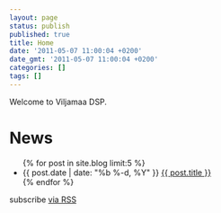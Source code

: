 ```yaml
---
layout: page
status: publish
published: true
title: Home
date: '2011-05-07 11:00:04 +0200'
date_gmt: '2011-05-07 11:00:04 +0200'
categories: []
tags: []
---
```


Welcome to Viljamaa DSP.

<!-- <a href="https://github.com/opengl-tutorials/ogl" target="_blank" style="text-decoration:none;" ><svg enable-background="new 0 0 32 32" height="50px" id="Layer_1" version="1.0" viewBox="0 0 32 32" width="50px" xml:space="preserve" xmlns="http://www.w3.org/2000/svg" xmlns:xlink="http://www.w3.org/1999/xlink"><path clip-rule="evenodd" d="M16.003,0C7.17,0,0.008,7.162,0.008,15.997  c0,7.067,4.582,13.063,10.94,15.179c0.8,0.146,1.052-0.328,1.052-0.752c0-0.38,0.008-1.442,0-2.777  c-4.449,0.967-5.371-2.107-5.371-2.107c-0.727-1.848-1.775-2.34-1.775-2.34c-1.452-0.992,0.109-0.973,0.109-0.973  c1.605,0.113,2.451,1.649,2.451,1.649c1.427,2.443,3.743,1.737,4.654,1.329c0.146-1.034,0.56-1.739,1.017-2.139  c-3.552-0.404-7.286-1.776-7.286-7.906c0-1.747,0.623-3.174,1.646-4.292C7.28,10.464,6.73,8.837,7.602,6.634  c0,0,1.343-0.43,4.398,1.641c1.276-0.355,2.645-0.532,4.005-0.538c1.359,0.006,2.727,0.183,4.005,0.538  c3.055-2.07,4.396-1.641,4.396-1.641c0.872,2.203,0.323,3.83,0.159,4.234c1.023,1.118,1.644,2.545,1.644,4.292  c0,6.146-3.74,7.498-7.304,7.893C19.479,23.548,20,24.508,20,26c0,2,0,3.902,0,4.428c0,0.428,0.258,0.901,1.07,0.746  C27.422,29.055,32,23.062,32,15.997C32,7.162,24.838,0,16.003,0z" fill="#181616" fill-rule="evenodd"/><g/><g/><g/><g/><g/><g/></svg></a>
<a href="https://twitter.com/GraphicsTut" target="_blank" style="text-decoration:none;"><svg enable-background="new 0 0 48 48" height="50px" width="50px" id="Layer_1" version="1.1" viewBox="0 0 48 48" xml:space="preserve" xmlns="http://www.w3.org/2000/svg" xmlns:xlink="http://www.w3.org/1999/xlink"><circle cx="24" cy="24" fill="#55ACEE" r="24"/><g><g><path d="M36.8,15.4c-0.9,0.5-2,0.8-3,0.9c1.1-0.7,1.9-1.8,2.3-3.1c-1,0.6-2.1,1.1-3.4,1.4c-1-1.1-2.3-1.8-3.8-1.8    c-2.9,0-5.3,2.5-5.3,5.7c0,0.4,0,0.9,0.1,1.3c-4.4-0.2-8.3-2.5-10.9-5.9c-0.5,0.8-0.7,1.8-0.7,2.9c0,2,0.9,3.7,2.3,4.7    c-0.9,0-1.7-0.3-2.4-0.7c0,0,0,0.1,0,0.1c0,2.7,1.8,5,4.2,5.6c-0.4,0.1-0.9,0.2-1.4,0.2c-0.3,0-0.7,0-1-0.1    c0.7,2.3,2.6,3.9,4.9,3.9c-1.8,1.5-4.1,2.4-6.5,2.4c-0.4,0-0.8,0-1.3-0.1c2.3,1.6,5.1,2.6,8.1,2.6c9.7,0,15-8.6,15-16.1    c0-0.2,0-0.5,0-0.7C35.2,17.6,36.1,16.6,36.8,15.4z" fill="#FFFFFF"/></g></g></svg></a>
<a href="https://plus.google.com/107410003823545892786" target="_blank" style="text-decoration:none;"><svg enable-background="new 0 0 128 128" height="50px" id="Layer_1" version="1.1" viewBox="0 0 128 128" width="50px" xml:space="preserve" xmlns="http://www.w3.org/2000/svg" xmlns:xlink="http://www.w3.org/1999/xlink"><g><circle cx="64" cy="64" fill="#D95032" r="64"/><g><g><path d="M49.424,97.875c-19.018,0-34.491-15.193-34.491-33.874c0-18.68,15.473-33.875,34.491-33.875     c8.318,0,16.354,2.952,22.624,8.309l-8.771,9.899c-3.838-3.279-8.758-5.086-13.853-5.086c-11.652,0-21.13,9.31-21.13,20.752     c0,11.441,9.479,20.75,21.13,20.75c9.858,0,16.311-4.723,18.407-13.197H49.587V58.432h32.347v6.562     C81.934,84.659,68.869,97.875,49.424,97.875z" fill="#FFFFFF"/></g><polygon fill="#FFFFFF" points="117.934,58.438 107.934,58.438 107.934,48.438 99.934,48.438 99.934,58.438 89.934,58.438     89.934,66.438 99.934,66.438 99.934,76.438 107.934,76.438 107.934,66.438 117.934,66.438   "/></g></g></svg></a> -->


<div class="home">

<h1>News</h1>

  <ul class="posts">
    {% for post in site.blog limit:5 %}
      <li>
        <span class="post-date">{{ post.date | date: "%b %-d, %Y" }}</span>
        <a class="post-link" href="{{ site.baseurl }}{{ post.url }}">{{ post.title }}</a>
      </li>
    {% endfor %}
  </ul>

  <p class="rss-subscribe">subscribe <a href="{{ "/feed.xml" | prepend: site.baseurl }}">via RSS</a></p>

</div>
